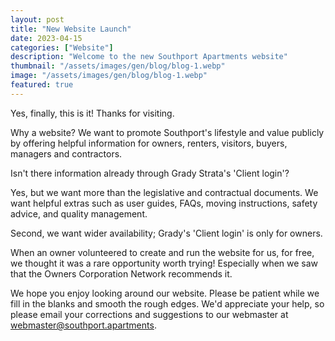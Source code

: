```yaml
---
layout: post
title: "New Website Launch"
date: 2023-04-15
categories: ["Website"]
description: "Welcome to the new Southport Apartments website"
thumbnail: "/assets/images/gen/blog/blog-1.webp"
image: "/assets/images/gen/blog/blog-1.webp"
featured: true
---
```


Yes, finally, this is it! Thanks for visiting.

Why a website? We want to promote Southport's lifestyle and value publicly by offering helpful information for owners, renters, visitors, buyers, managers and contractors.

Isn't there information already through Grady Strata's 'Client login'?

Yes, but we want more than the legislative and contractual documents. We want helpful extras such as user guides, FAQs, moving instructions, safety advice, and quality management.

Second, we want wider availability; Grady's 'Client login' is only for owners.

When an owner volunteered to create and run the website for us, for free, we thought it was a rare opportunity worth trying! Especially when we saw that the Owners Corporation Network recommends it.

We hope you enjoy looking around our website. Please be patient while we fill in the blanks and smooth the rough edges. We'd appreciate your help, so please email your corrections and suggestions to our webmaster at webmaster@southport.apartments.